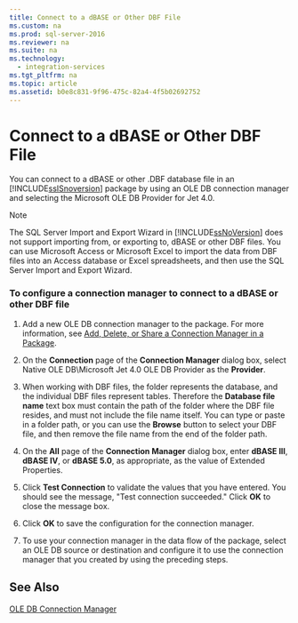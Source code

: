 ```yaml
---
title: Connect to a dBASE or Other DBF File
ms.custom: na
ms.prod: sql-server-2016
ms.reviewer: na
ms.suite: na
ms.technology: 
  - integration-services
ms.tgt_pltfrm: na
ms.topic: article
ms.assetid: b0e8c831-9f96-475c-82a4-4f5b02692752
---
```

# Connect to a dBASE or Other DBF File
  You can connect to a dBASE or other .DBF database file in an [!INCLUDE[ssISnoversion](../../Token/Other/ssISnoversion_md.md)] package by using an OLE DB connection manager and selecting the Microsoft OLE DB Provider for Jet 4.0.  
  
> [!NOTE]  
>  The SQL Server Import and Export Wizard in [!INCLUDE[ssNoVersion](../../Token/Other/ssNoVersion_md.md)] does not support importing from, or exporting to, dBASE or other DBF files. You can use Microsoft Access or Microsoft Excel to import the data from DBF files into an Access database or Excel spreadsheets, and then use the SQL Server Import and Export Wizard.  
  
### To configure a connection manager to connect to a dBASE or other DBF file  
  
1.  Add a new OLE DB connection manager to the package. For more information, see [Add, Delete, or Share a Connection Manager in a Package](../../Topics/TopicNameContainA/Add,-Delete,-or-Share-a-Connection-Manager-in-a-Package.md).  
  
2.  On the **Connection** page of the **Connection Manager** dialog box, select Native OLE DB\\Microsoft Jet 4.0 OLE DB Provider as the **Provider**.  
  
3.  When working with DBF files, the folder represents the database, and the individual DBF files represent tables. Therefore the **Database file name** text box must contain the path of the folder where the DBF file resides, and must not include the file name itself. You can type or paste in a folder path, or you can use the **Browse** button to select your DBF file, and then remove the file name from the end of the folder path.  
  
4.  On the **All** page of the **Connection Manager** dialog box, enter **dBASE III**, **dBASE IV**, or **dBASE 5.0**, as appropriate, as the value of Extended Properties.  
  
5.  Click **Test Connection** to validate the values that you have entered. You should see the message, "Test connection succeeded." Click **OK** to close the message box.  
  
6.  Click **OK** to save the configuration for the connection manager.  
  
7.  To use your connection manager in the data flow of the package, select an OLE DB source or destination and configure it to use the connection manager that you created by using the preceding steps.  
  
## See Also  
 [OLE DB Connection Manager](../../Topics/TopicNameNotContainA/OLE-DB-Connection-Manager.md)  
  
  